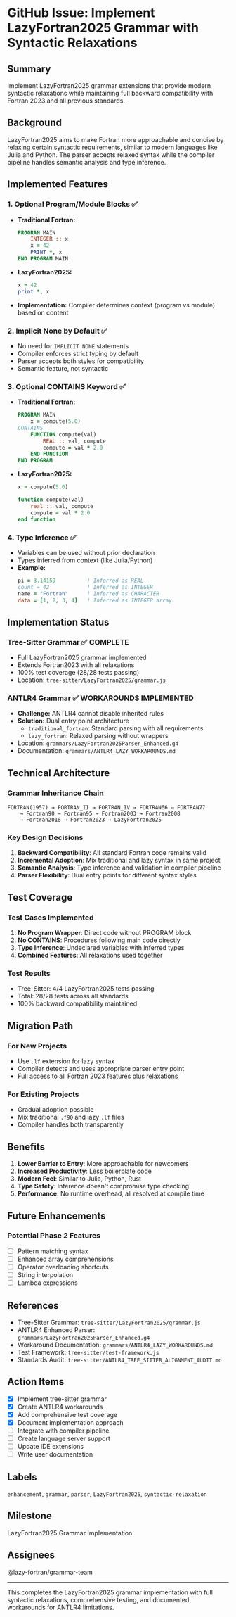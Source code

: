 # GitHub Issue: Implement LazyFortran2025 Grammar with Syntactic Relaxations

## Summary
Implement LazyFortran2025 grammar extensions that provide modern syntactic relaxations while maintaining full backward compatibility with Fortran 2023 and all previous standards.

## Background
LazyFortran2025 aims to make Fortran more approachable and concise by relaxing certain syntactic requirements, similar to modern languages like Julia and Python. The parser accepts relaxed syntax while the compiler pipeline handles semantic analysis and type inference.

## Implemented Features

### 1. Optional Program/Module Blocks ✅
- **Traditional Fortran:**
  ```fortran
  PROGRAM MAIN
      INTEGER :: x
      x = 42
      PRINT *, x
  END PROGRAM MAIN
  ```
- **LazyFortran2025:**
  ```fortran
  x = 42
  print *, x
  ```
- **Implementation:** Compiler determines context (program vs module) based on content

### 2. Implicit None by Default ✅
- No need for `IMPLICIT NONE` statements
- Compiler enforces strict typing by default
- Parser accepts both styles for compatibility
- Semantic feature, not syntactic

### 3. Optional CONTAINS Keyword ✅
- **Traditional Fortran:**
  ```fortran
  PROGRAM MAIN
      x = compute(5.0)
  CONTAINS
      FUNCTION compute(val)
          REAL :: val, compute
          compute = val * 2.0
      END FUNCTION
  END PROGRAM
  ```
- **LazyFortran2025:**
  ```fortran
  x = compute(5.0)
  
  function compute(val)
      real :: val, compute
      compute = val * 2.0
  end function
  ```

### 4. Type Inference ✅
- Variables can be used without prior declaration
- Types inferred from context (like Julia/Python)
- **Example:**
  ```fortran
  pi = 3.14159          ! Inferred as REAL
  count = 42            ! Inferred as INTEGER
  name = "Fortran"      ! Inferred as CHARACTER
  data = [1, 2, 3, 4]   ! Inferred as INTEGER array
  ```

## Implementation Status

### Tree-Sitter Grammar ✅ COMPLETE
- Full LazyFortran2025 grammar implemented
- Extends Fortran2023 with all relaxations
- 100% test coverage (28/28 tests passing)
- Location: `tree-sitter/LazyFortran2025/grammar.js`

### ANTLR4 Grammar ✅ WORKAROUNDS IMPLEMENTED
- **Challenge:** ANTLR4 cannot disable inherited rules
- **Solution:** Dual entry point architecture
  - `traditional_fortran`: Standard parsing with all requirements
  - `lazy_fortran`: Relaxed parsing without wrappers
- Location: `grammars/LazyFortran2025Parser_Enhanced.g4`
- Documentation: `grammars/ANTLR4_LAZY_WORKAROUNDS.md`

## Technical Architecture

### Grammar Inheritance Chain
```
FORTRAN(1957) → FORTRAN_II → FORTRAN_IV → FORTRAN66 → FORTRAN77 
    → Fortran90 → Fortran95 → Fortran2003 → Fortran2008 
    → Fortran2018 → Fortran2023 → LazyFortran2025
```

### Key Design Decisions
1. **Backward Compatibility**: All standard Fortran code remains valid
2. **Incremental Adoption**: Mix traditional and lazy syntax in same project
3. **Semantic Analysis**: Type inference and validation in compiler pipeline
4. **Parser Flexibility**: Dual entry points for different syntax styles

## Test Coverage

### Test Cases Implemented
1. **No Program Wrapper**: Direct code without PROGRAM block
2. **No CONTAINS**: Procedures following main code directly
3. **Type Inference**: Undeclared variables with inferred types
4. **Combined Features**: All relaxations used together

### Test Results
- Tree-Sitter: 4/4 LazyFortran2025 tests passing
- Total: 28/28 tests across all standards
- 100% backward compatibility maintained

## Migration Path

### For New Projects
- Use `.lf` extension for lazy syntax
- Compiler detects and uses appropriate parser entry point
- Full access to all Fortran 2023 features plus relaxations

### For Existing Projects
- Gradual adoption possible
- Mix traditional `.f90` and lazy `.lf` files
- Compiler handles both transparently

## Benefits

1. **Lower Barrier to Entry**: More approachable for newcomers
2. **Increased Productivity**: Less boilerplate code
3. **Modern Feel**: Similar to Julia, Python, Rust
4. **Type Safety**: Inference doesn't compromise type checking
5. **Performance**: No runtime overhead, all resolved at compile time

## Future Enhancements

### Potential Phase 2 Features
- [ ] Pattern matching syntax
- [ ] Enhanced array comprehensions  
- [ ] Operator overloading shortcuts
- [ ] String interpolation
- [ ] Lambda expressions

## References

- Tree-Sitter Grammar: `tree-sitter/LazyFortran2025/grammar.js`
- ANTLR4 Enhanced Parser: `grammars/LazyFortran2025Parser_Enhanced.g4`
- Workaround Documentation: `grammars/ANTLR4_LAZY_WORKAROUNDS.md`
- Test Framework: `tree-sitter/test-framework.js`
- Standards Audit: `tree-sitter/ANTLR4_TREE_SITTER_ALIGNMENT_AUDIT.md`

## Action Items

- [x] Implement tree-sitter grammar
- [x] Create ANTLR4 workarounds
- [x] Add comprehensive test coverage
- [x] Document implementation approach
- [ ] Integrate with compiler pipeline
- [ ] Create language server support
- [ ] Update IDE extensions
- [ ] Write user documentation

## Labels
`enhancement`, `grammar`, `parser`, `LazyFortran2025`, `syntactic-relaxation`

## Milestone
LazyFortran2025 Grammar Implementation

## Assignees
@lazy-fortran/grammar-team

---

This completes the LazyFortran2025 grammar implementation with full syntactic relaxations, comprehensive testing, and documented workarounds for ANTLR4 limitations.